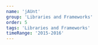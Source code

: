 ```yaml
---
name: 'jAUnt'
group: 'Libraries and Frameworks'
order: 5
tags: 'Libraries and Frameworks'
timeRange: '2015-2016'
---
```

